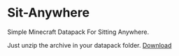 # Sit-Anywhere
Simple Minecraft Datapack For Sitting Anywhere.

Just unzip the archive in your datapack folder.
[Download](https://github.com/Ju1-js/Sit-Anywhere/releases/latest)
